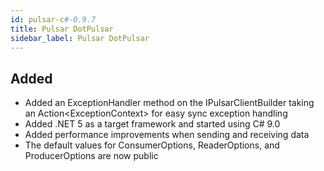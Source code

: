 ```yaml
---
id: pulsar-c#-0.9.7
title: Pulsar DotPulsar
sidebar_label: Pulsar DotPulsar
---
```

 

## Added

- Added an ExceptionHandler method on the IPulsarClientBuilder taking an Action\<ExceptionContext\> for easy sync exception handling
- Added .NET 5 as a target framework and started using C# 9.0
- Added performance improvements when sending and receiving data
- The default values for ConsumerOptions, ReaderOptions, and ProducerOptions are now public


